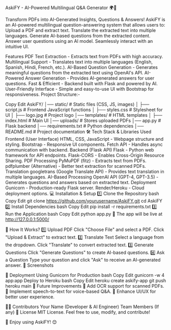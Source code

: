 AskiFY - AI-Powered Multilingual Q&A Generator 🌍🤖

 Transform PDFs into AI-Generated Insights, Questions & Answers!
AskiFY is an AI-powered multilingual question-answering system that allows users to:
 Upload a PDF and extract text.
 Translate the extracted text into multiple languages.
 Generate AI-based questions from the extracted content.
 Answer user questions using an AI model.
 Seamlessly interact with an intuitive UI.

 Features
 PDF Text Extraction - Extracts text from PDFs with high accuracy.
 Multilingual Support - Translates text into multiple languages (English, Spanish, Hindi, French, etc.).
 AI-Based Question Generation - Generates meaningful questions from the extracted text using OpenAI's API.
 AI-Powered Answer Generation - Provides AI-generated answers for user questions.
 Fast & Efficient - Backend built with Flask and powered by AI.
 User-Friendly Interface - Simple and easy-to-use UI with Bootstrap for responsiveness.
 Project Structure:-

Copy
Edit
AskiFY/
│── static/               # Static files (CSS, JS, images)
│   ├── script.js         # Frontend JavaScript functions
│   ├── styles.css        # Stylesheet for UI
│   ├── logo.jpg          # Project logo
│── templates/            # HTML templates
│   ├── index.html        # Main UI
│── uploads/              # Stores uploaded PDFs
│── app.py                # Flask backend
│── requirements.txt      # Python dependencies
│── README.md             # Project documentation
🛠️ Tech Stack & Libraries Used
Frontend (User Interface)
HTML, CSS, JavaScript - Webpage structure and styling.
Bootstrap - Responsive UI components.
Fetch API - Handles async communication with backend.
Backend (Flask API)
Flask - Python web framework for API endpoints.
Flask-CORS - Enables Cross-Origin Resource Sharing.
PDF Processing
PyMuPDF (fitz) - Extracts text from PDFs.
pdfplumber (Alternative) - Better text extraction for scanned PDFs.
Translation
googletrans (Google Translate API) - Provides text translation in multiple languages.
AI-Based Processing
OpenAI API (GPT-4, GPT-3.5) - Generates questions and answers based on extracted text.
Deployment
Gunicorn - Production-ready Flask server.
Render/Heroku - Cloud deployment options.
💻 Installation & Setup
1️⃣ Clone the Repository
bash
Copy
Edit
git clone https://github.com/yourusername/AskiFY.git
cd AskiFY
2️⃣ Install Dependencies
bash
Copy
Edit
pip install -r requirements.txt
3️⃣ Run the Application
bash
Copy
Edit
python app.py
🚀 The app will be live at http://127.0.0.1:5000/

📝 How It Works?
1️⃣ Upload PDF
Click "Choose File" and select a PDF.
Click "Upload & Extract" to extract text.
2️⃣ Translate Text
Select a language from the dropdown.
Click "Translate" to convert extracted text.
3️⃣ Generate Questions
Click "Generate Questions" to create AI-based questions.
4️⃣ Ask a Question
Type your question and click "Ask" to receive an AI-generated answer.
📸 Screenshots

🚀 Deployment
Using Gunicorn for Production
bash
Copy
Edit
gunicorn -w 4 app:app
Deploy to Heroku
bash
Copy
Edit
heroku create askify-app
git push heroku main
📌 Future Improvements
🔹 Add OCR support for scanned PDFs.
🔹 Implement speech-to-text for voice-based Q&A.
🔹 Enhance UI/UX for better user experience.

👨‍💻 Contributors
Your Name (Developer & AI Engineer)
Team Members (If any)
📜 License
MIT License. Feel free to use, modify, and contribute!

🚀 Enjoy using AskiFY! 😊
